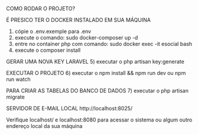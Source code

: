 COMO RODAR O PROJETO?

É PRESICO TER O DOCKER INSTALADO EM SUA MÁQUINA

1) cópie o .env.exemple para .env
2) execute o comando: sudo docker-composer up -d
3) entre no container php com comando: sudo docker exec -it esocial bash
4) execute o composer install

GERAR UMA NOVA KEY LARAVEL
5) executar o php artisan key:generate

EXECUTAR O PROJETO
6) executar o  npm install && npm run dev ou npm run watch

PARA CRIAR AS TABELAS DO BANCO DE DADOS
7) executar o php artisan migrate 

SERVIDOR DE E-MAIL LOCAL http://localhost:8025/

Verifique localhost/ e localhost:8080 para acessar o sistema ou algum outro endereço local da sua máquina